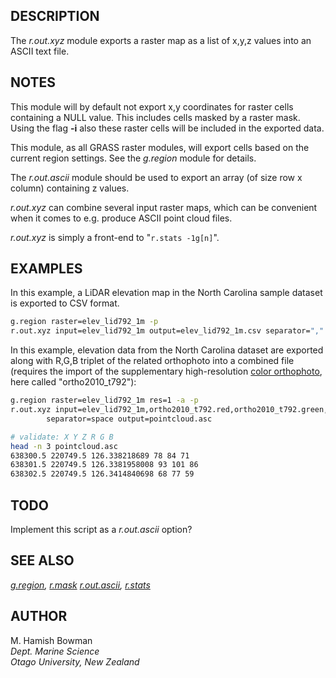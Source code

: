 ## DESCRIPTION

The *r.out.xyz* module exports a raster map as a list of x,y,z values
into an ASCII text file.

## NOTES

This module will by default not export x,y coordinates for raster cells
containing a NULL value. This includes cells masked by a raster mask.
Using the flag **-i** also these raster cells will be included in the
exported data.

This module, as all GRASS raster modules, will export cells based on the
current region settings. See the *g.region* module for details.

The *r.out.ascii* module should be used to export an array (of size row
x column) containing z values.

*r.out.xyz* can combine several input raster maps, which can be
convenient when it comes to e.g. produce ASCII point cloud files.

*r.out.xyz* is simply a front-end to "`r.stats -1g[n]`".

## EXAMPLES

In this example, a LiDAR elevation map in the North Carolina sample
dataset is exported to CSV format.

```sh
g.region raster=elev_lid792_1m -p
r.out.xyz input=elev_lid792_1m output=elev_lid792_1m.csv separator=","
```

In this example, elevation data from the North Carolina dataset are
exported along with R,G,B triplet of the related orthophoto into a
combined file (requires the import of the supplementary high-resolution
[color
orthophoto](https://grass.osgeo.org/sampledata/north_carolina/ortho2010_t792_subset_20cm.tif),
here called "ortho2010_t792"):

```sh
g.region raster=elev_lid792_1m res=1 -a -p
r.out.xyz input=elev_lid792_1m,ortho2010_t792.red,ortho2010_t792.green,ortho2010_t792.blue \
        separator=space output=pointcloud.asc

# validate: X Y Z R G B
head -n 3 pointcloud.asc
638300.5 220749.5 126.338218689 78 84 71
638301.5 220749.5 126.3381958008 93 101 86
638302.5 220749.5 126.3414840698 68 77 59
```

## TODO

Implement this script as a *r.out.ascii* option?

## SEE ALSO

*[g.region](g.region.md), [r.mask](r.mask.md)
[r.out.ascii](r.out.ascii.md), [r.stats](r.stats.md)*

## AUTHOR

M. Hamish Bowman  
*Dept. Marine Science  
Otago University, New Zealand*
